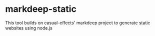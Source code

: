 # markdeep-static
This tool builds on casual-effects' markdeep project to generate static websites using node.js
